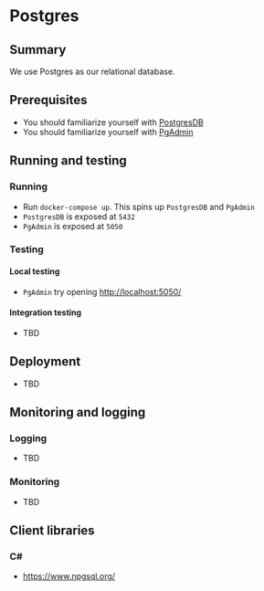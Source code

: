 # Postgres

## Summary

We use Postgres as our relational database.

## Prerequisites

- You should familiarize yourself with [PostgresDB](https://www.postgresql.org/)
- You should familiarize yourself with [PgAdmin](https://www.pgadmin.org/)

## Running and testing

### Running

- Run `docker-compose up`. This spins up `PostgresDB` and `PgAdmin`
- `PostgresDB` is exposed at `5432`
- `PgAdmin` is exposed at `5050`

### Testing

#### Local testing

- `PgAdmin` try opening <http://localhost:5050/>

#### Integration testing

- TBD 

## Deployment

- TBD

## Monitoring and logging

### Logging

- TBD

### Monitoring

- TBD

## Client libraries 

### C# 

- <https://www.npgsql.org/> 
